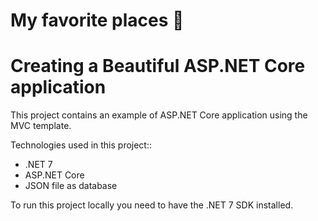 # My favorite places 🌄

# Creating a Beautiful ASP.NET Core application

This project contains an example of ASP.NET Core application using the MVC template. 

Technologies used in this project::

- .NET 7
- ASP.NET Core
- JSON file as database

To run this project locally you need to have the .NET 7 SDK installed.

